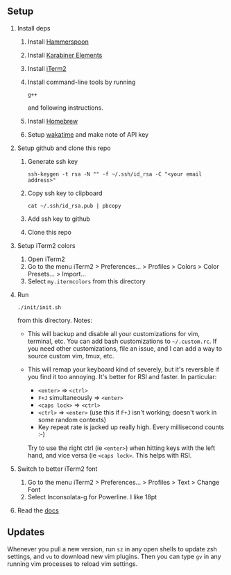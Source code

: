 Setup
-----

1. Install deps
   1. Install [Hammerspoon](http://www.hammerspoon.org/)
   1. Install [Karabiner Elements](https://github.com/tekezo/Karabiner-Elements)
   1. Install [iTerm2](https://www.iterm2.com/downloads.html)
   1. Install command-line tools by running

      ```
      g++
      ```

      and following instructions.
   1. Install [Homebrew](brew.sh)
   1. Setup [wakatime](https://wakatime.com/) and make note of API key
1. Setup github and clone this repo
   1. Generate ssh key

      ```
      ssh-keygen -t rsa -N "" -f ~/.ssh/id_rsa -C "<your email address>"
      ```

   1. Copy ssh key to clipboard

      ```
      cat ~/.ssh/id_rsa.pub | pbcopy
      ```

   1. Add ssh key to github
   1. Clone this repo
1. Setup iTerm2 colors
   1. Open iTerm2
   1. Go to the menu iTerm2 > Preferences... > Profiles > Colors > Color
      Presets... > Import...
   1. Select `my.itermcolors` from this directory
1. Run

   ```
   ./init/init.sh
   ```

   from this directory.
   Notes:
   - This will backup and disable all your customizations for vim, terminal,
     etc.  You can add bash customizations to `~/.custom.rc`.  If you need
     other customizations, file an issue, and I can add a way to source custom
     vim, tmux, etc.
   - This will remap your keyboard kind of severely, but it's reversible if you
     find it too annoying.  It's better for RSI and faster.  In particular:
     - `<enter>` => `<ctrl>`
     - `F+J` simultaneously => `<enter>`
     - `<caps lock>` => `<ctrl>`
     - `<ctrl>` => `<enter>` (use this if `F+J` isn't working; doesn't work in
       some random contexts)
     - Key repeat rate is jacked up really high.  Every millisecond counts :-)

     Try to use the right ctrl (ie `<enter>`) when hitting keys with the left
     hand, and vice versa (ie `<caps lock>`.  This helps with RSI.
1. Switch to better iTerm2 font
   1. Go to the menu iTerm2 > Preferences... > Profiles > Text > Change Font
   1. Select Inconsolata-g for Powerline.  I like 18pt
1. Read the [docs](doc)

Updates
-------
Whenever you pull a new version, run `sz` in any open shells to update zsh
settings, and `vu` to download new vim plugins.  Then you can type `gv` in any
running vim processes to reload vim settings.
